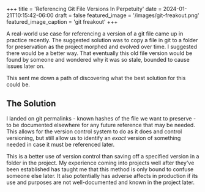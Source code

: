 +++
title = 'Referencing Git File Versions In Perpetuity'
date = 2024-01-21T10:15:42-06:00
draft = false
featured_image = '/images/git-freakout.png'
featured_image_caption = 'git freakout'
+++

A real-world use case for referencing a version of a git file came up in practice recently. The suggested solution was to copy a file in git to a folder for preservation as the project morphed and evolved over time. I suggested there would be a better way. That eventually this old file version would be found by someone and wondered why it was so stale, bounded to cause issues later on.

This sent me down a path of discovering what the best solution for this could be.

## The Solution

I landed on git permalinks - known hashes of the file we want to preserve - to be documented elsewhere for any future reference that may be needed. This allows for the version control system to do as it does and control versioning, but still allow us to identify an _exact_ version of something needed in case it must be referenced later.

This is a better use of version control than saving off a specified version in a folder in the project. My experience coming into projects well after they've been established has taught me that this method is only bound to confuse someone else later. It also potentially has adverse affects in production if its use and purposes are not well-documented and known in the project later.